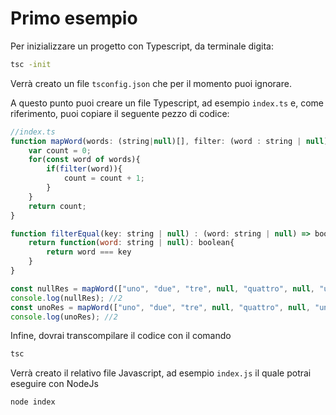 # Primo esempio

Per inizializzare un progetto con Typescript, da terminale digita:

```bash
tsc -init
```

Verrà creato un file `tsconfig.json` che per il momento puoi ignorare.

A questo punto puoi creare un file Typescript, ad esempio `index.ts` e, come riferimento, puoi copiare il seguente pezzo di codice:

```javascript
//index.ts
function mapWord(words: (string|null)[], filter: (word : string | null) => boolean) : number{
    var count = 0;
    for(const word of words){
        if(filter(word)){
            count = count + 1;
        }
    }
    return count;
}

function filterEqual(key: string | null) : (word: string | null) => boolean{
    return function(word: string | null): boolean{
        return word === key
    }
}

const nullRes = mapWord(["uno", "due", "tre", null, "quattro", null, "uno"], filterEqual(null));
console.log(nullRes); //2
const unoRes = mapWord(["uno", "due", "tre", null, "quattro", null, "uno"], filterEqual("uno"));
console.log(unoRes); //2
```

Infine, dovrai transcompilare il codice con il comando

```bash
tsc
```

Verrà creato il relativo file Javascript, ad esempio `index.js` il quale potrai eseguire con NodeJs

```bash
node index
```



